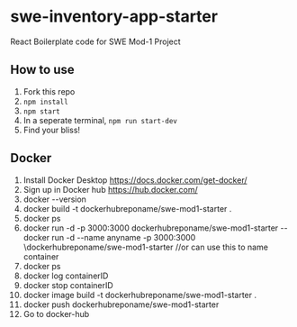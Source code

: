 # swe-inventory-app-starter
React Boilerplate code for SWE Mod-1 Project

## How to use 
1. Fork this repo
2. `npm install`
3. `npm start`
4. In a seperate terminal, `npm run start-dev`
5. Find your bliss!

## Docker 
1. Install Docker Desktop https://docs.docker.com/get-docker/ 
2. Sign up in Docker hub https://hub.docker.com/
3. docker --version
4. docker build -t dockerhubreponame/swe-mod1-starter .
5. docker ps
6. docker run -d -p 3000:3000 dockerhubreponame/swe-mod1-starter 
--  docker run -d --name anyname -p 3000:3000 \dockerhubreponame/swe-mod1-starter //or can use this to name container 
7. docker ps
8. docker log containerID
9. docker stop containerID
10. docker image build -t dockerhubreponame/swe-mod1-starter .
11. docker push dockerhubreponame/swe-mod1-starter
12. Go to docker-hub 



